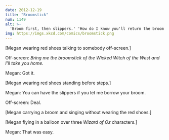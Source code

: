 ```yaml
---
date: 2012-12-19
title: "Broomstick"
num: 1149
alt: >-
  'Broom first, then slippers.' 'How do I know you'll return the broom once you've secured your ticket?' 'I'll leave my little dog as collateral.' 'Great. Pleasure doing business!'
img: https://imgs.xkcd.com/comics/broomstick.png
---
```

[Megan wearing red shoes talking to somebody off-screen.]

Off-screen: *Bring me the broomstick of the Wicked Witch of the West and I'll take you home.*

Megan: Got it.

[Megan wearing red shoes standing before steps.]

Megan: You can have the slippers if you let me borrow your broom.

Off-screen: Deal.

[Megan carrying a broom and singing without wearing the red shoes.]

[Megan flying in a balloon over three *Wizard of Oz* characters.]

Megan: That was easy.